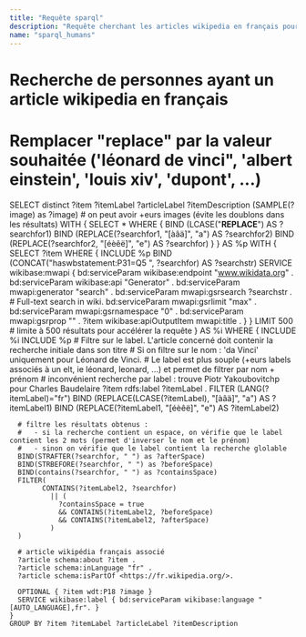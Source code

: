 ```yaml
---
title: "Requête sparql"
description: "Requête cherchant les articles wikipedia en français pour un nom donné"
name: "sparql_humans"
---
```



# Recherche de personnes ayant un article wikipedia en français
# Remplacer "__replace__" par la valeur souhaitée ('léonard de vinci", 'albert einstein', 'louis xiv', 'dupont', ...)
SELECT distinct ?item ?itemLabel ?articleLabel ?itemDescription
    (SAMPLE(?image) as ?image) # on peut avoir +eurs images (évite les doublons dans les résultats) 
    WITH {
      SELECT * WHERE {
        BIND (LCASE("__REPLACE__") AS ?searchfor1) 
        BIND (REPLACE(?searchfor1, "[àâä]", "a") AS ?searchfor2)
        BIND (REPLACE(?searchfor2, "[éèêë]", "e") AS ?searchfor)
      }
    } AS %p
    WITH {
      SELECT ?item
      WHERE {
        INCLUDE %p
        BIND (CONCAT("haswbstatement:P31=Q5 ", ?searchfor) AS ?searchstr)
        SERVICE wikibase:mwapi {
          bd:serviceParam wikibase:endpoint "www.wikidata.org" .
          bd:serviceParam wikibase:api "Generator" .
          bd:serviceParam mwapi:generator "search" .
          bd:serviceParam mwapi:gsrsearch ?searchstr . # Full-text search in wiki.
          bd:serviceParam mwapi:gsrlimit "max" .
          bd:serviceParam mwapi:gsrnamespace "0" .
          bd:serviceParam mwapi:gsrprop "" .
          ?item wikibase:apiOutputItem mwapi:title .
        }
      }
     LIMIT 500 # limite à 500 résultats pour accélérer la requête
    } AS %i
    WHERE {
      INCLUDE %i
      INCLUDE %p
      #   Filtre sur le label. L'article concerné doit contenir la recherche initiale dans son titre
      #   Si on filtre sur le nom : 'da Vinci' uniquement pour Léonard de Vinci. 
      #   Le label est plus souple (+eurs labels associés à un elt, ie léonard, leonard, ...) et permet de filtrer par nom + prénom
      #   inconvénient recherche par label : trouve Piotr Yakoubovitchp pour Charles Baudelaire
      ?item rdfs:label ?itemLabel .
      FILTER (LANG(?itemLabel)="fr")
      BIND (REPLACE(LCASE(?itemLabel), "[àâä]", "a") AS ?itemLabel1)
      BIND (REPLACE(?itemLabel1, "[éèêë]", "e") AS ?itemLabel2)

      # filtre les résultats obtenus : 
      #   - si la recherche contient un espace, on vérifie que le label contient les 2 mots (permet d'inverser le nom et le prénom)
      #   - sinon on vérifie que le label contient la recherche glolable
      BIND(STRAFTER(?searchfor, " ") as ?afterSpace)
      BIND(STRBEFORE(?searchfor, " ") as ?beforeSpace)
      BIND(contains(?searchfor, " ") as ?containsSpace)
      FILTER(
            CONTAINS(?itemLabel2, ?searchfor) 
              || (
                ?containsSpace = true
                && CONTAINS(?itemLabel2, ?beforeSpace)
                && CONTAINS(?itemLabel2, ?afterSpace)
              )
      )
      
      # article wikipédia français associé
      ?article schema:about ?item .
      ?article schema:inLanguage "fr" .
      ?article schema:isPartOf <https://fr.wikipedia.org/>.        
      
      OPTIONAL { ?item wdt:P18 ?image }
      SERVICE wikibase:label { bd:serviceParam wikibase:language "[AUTO_LANGUAGE],fr". }
    }
    GROUP BY ?item ?itemLabel ?articleLabel ?itemDescription